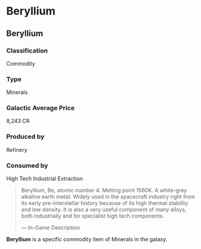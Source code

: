 # Beryllium
## Beryllium

		

### Classification

Commodity

### Type

Minerals

### Galactic Average Price

8,243 CR

### Produced by

Refinery

### Consumed by

High Tech
Industrial
Extraction

> 
> 
> Beryllium, Be, atomic number 4. Melting point 1560K. A white-grey alkaline earth metal. Widely used in the spacecraft industry right from its early pre-interstellar history because of its high thermal stability and low density. It is also a very useful component of many alloys, both industrially and for specialist high tech components.
> 
> 
> — In-Game Description
> 

**Beryllium** is a specific commodity item of Minerals in the galaxy.